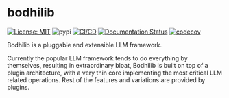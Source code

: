 # bodhilib
[![License: MIT](https://img.shields.io/badge/license-MIT-blue)](https://github.com/BodhiSearch/bodhilib/blob/main/LICENSE)
![pypi](https://img.shields.io/pypi/v/bodhilib.svg)
[![CI/CD](https://github.com/BodhiSearch/bodhilib/actions/workflows/core.yml/badge.svg)](https://github.com/BodhiSearch/bodhilib/actions/workflows/core.yml)
[![Documentation Status](https://readthedocs.org/projects/bodhilib/badge/?version=stable&style=default)](https://bodhilib.readthedocs.io/en/stable/)
[![codecov](https://codecov.io/gh/BodhiSearch/bodhilib/branch/main/graph/badge.svg?token=EXFQHNBA9Z)](https://codecov.io/gh/BodhiSearch/bodhilib/)

Bodhilib is a pluggable and extensible LLM framework.

Currently the popular LLM framework tends to do everything by themselves, resulting in extraordinary bloat,
Bodhilib is built on top of a plugin architecture, with a very thin core implementing the most
critical LLM related operations. Rest of the features and variations are provided by plugins.
